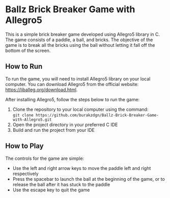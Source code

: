 <h1>Ballz Brick Breaker Game with Allegro5</h1>
  <p>
    This is a simple brick breaker game developed using Allegro5 library in C. The game consists of a paddle, a ball,
    and bricks. The objective of the game is to break all the bricks using the ball without letting it fall off the
    bottom of the screen.
  </p>
  <h2>How to Run</h2>
  <p>
    To run the game, you will need to install Allegro5 library on your local computer. You can download Allegro5 from
    the official website: <a href="https://liballeg.org/download.html">https://liballeg.org/download.html</a>.
  </p>
  <p>
    After installing Allegro5, follow the steps below to run the game:
  </p>
  <ol>
    <li>Clone the repository to your local computer using the command:<br>
      <code>git clone https://github.com/burakzdgn/Ballz-Brick-Breaker-Game-with-Allegro5.git</code>
    </li>
    <li>Open the project directory in your preferred C IDE</li>
    <li>Build and run the project from your IDE</li>
  </ol>
  <h2>How to Play</h2>
  <p>
    The controls for the game are simple:
  </p>
  <ul>
    <li>Use the left and right arrow keys to move the paddle left and right respectively</li>
    <li>Press the spacebar to launch the ball at the beginning of the game, or to release the ball after it has stuck
      to the paddle</li>
    <li>Use the escape key to quit the game</li>
  </ul>
